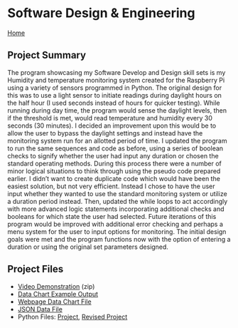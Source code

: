 # Software Design & Engineering

[Home](/index.md)

## Project Summary
The program showcasing my Software Develop and Design skill sets is my Humidity and temperature monitoring system created for the Raspberry Pi using a variety of sensors programmed in Python.  The original design for this was to use a light sensor to initiate readings during daylight hours on the half hour (I used seconds instead of hours for quicker testing).   While running during day time, the program would sense the daylight levels, then if the threshold is met, would read temperature and humidity every 30 seconds (30 minutes).
I decided an improvement upon this would be to allow the user to bypass the daylight settings and instead have the monitoring system run for an allotted period of time.  I updated the program to run the same sequences and code as before, using a series of boolean checks to signify whether the user had input any duration or chosen the standard operating methods.
	During this process there were a number of minor logical situations to think through using the pseudo code prepared earlier.  I didn’t want to create duplicate code which would have been the easiest solution, but not very efficient.  Instead I chose to have the user input whether they wanted to use the standard monitoring system or utilize a duration period instead.  Then, updated the while loops to act accordingly with more advanced logic statements incorporating additional checks and booleans for which state the user had selected.
	Future iterations of this program would be improved with additional error checking and perhaps a menu system for the user to input options for monitoring.  The initial design goals were met and the program functions now with the option of entering a duration or using the original set parameters designed.

## Project Files
- [Video Demonstration](/CS350_Final_Project/CS350_Final_Project_video.zip) (zip)
- [Data Chart Example Output](/CS350_Final_Project/CS350_Final_Project_screenshot)
- [Webpage Data Chart File](/CS350_Final_Project/CS350_Final_Project.html)
- [JSON Data File](/CS350_Final_Project/station.json)
- Python Files: [Project](/CS350_Final_Project/CS350_Final_Project.py), [Revised Project](/CS350_Final_Project/CS350_Final_Project_Revised.py)
